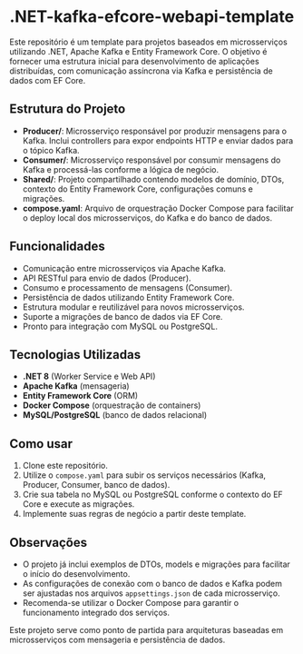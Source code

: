 # .NET-kafka-efcore-webapi-template

Este repositório é um template para projetos baseados em microsserviços utilizando .NET, Apache Kafka e Entity Framework Core. O objetivo é fornecer uma estrutura inicial para desenvolvimento de aplicações distribuídas, com comunicação assíncrona via Kafka e persistência de dados com EF Core.

## Estrutura do Projeto

- **Producer/**: Microsserviço responsável por produzir mensagens para o Kafka. Inclui controllers para expor endpoints HTTP e enviar dados para o tópico Kafka.
- **Consumer/**: Microsserviço responsável por consumir mensagens do Kafka e processá-las conforme a lógica de negócio.
- **Shared/**: Projeto compartilhado contendo modelos de domínio, DTOs, contexto do Entity Framework Core, configurações comuns e migrações.
- **compose.yaml**: Arquivo de orquestração Docker Compose para facilitar o deploy local dos microsserviços, do Kafka e do banco de dados.

## Funcionalidades

- Comunicação entre microsserviços via Apache Kafka.
- API RESTful para envio de dados (Producer).
- Consumo e processamento de mensagens (Consumer).
- Persistência de dados utilizando Entity Framework Core.
- Estrutura modular e reutilizável para novos microsserviços.
- Suporte a migrações de banco de dados via EF Core.
- Pronto para integração com MySQL ou PostgreSQL.

## Tecnologias Utilizadas

- **.NET 8** (Worker Service e Web API)
- **Apache Kafka** (mensageria)
- **Entity Framework Core** (ORM)
- **Docker Compose** (orquestração de containers)
- **MySQL/PostgreSQL** (banco de dados relacional)

## Como usar

1. Clone este repositório.
2. Utilize o `compose.yaml` para subir os serviços necessários (Kafka, Producer, Consumer, banco de dados).
3. Crie sua tabela no MySQL ou PostgreSQL conforme o contexto do EF Core e execute as migrações.
4. Implemente suas regras de negócio a partir deste template.

## Observações

- O projeto já inclui exemplos de DTOs, models e migrações para facilitar o início do desenvolvimento.
- As configurações de conexão com o banco de dados e Kafka podem ser ajustadas nos arquivos `appsettings.json` de cada microsserviço.
- Recomenda-se utilizar o Docker Compose para garantir o funcionamento integrado dos serviços.

Este projeto serve como ponto de partida para arquiteturas baseadas em microsserviços com mensageria e persistência de dados.
